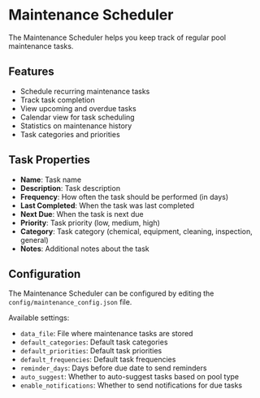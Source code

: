 # Maintenance Scheduler

The Maintenance Scheduler helps you keep track of regular pool maintenance tasks.

## Features

- Schedule recurring maintenance tasks
- Track task completion
- View upcoming and overdue tasks
- Calendar view for task scheduling
- Statistics on maintenance history
- Task categories and priorities

## Task Properties

- **Name**: Task name
- **Description**: Task description
- **Frequency**: How often the task should be performed (in days)
- **Last Completed**: When the task was last completed
- **Next Due**: When the task is next due
- **Priority**: Task priority (low, medium, high)
- **Category**: Task category (chemical, equipment, cleaning, inspection, general)
- **Notes**: Additional notes about the task

## Configuration

The Maintenance Scheduler can be configured by editing the `config/maintenance_config.json` file.

Available settings:
- `data_file`: File where maintenance tasks are stored
- `default_categories`: Default task categories
- `default_priorities`: Default task priorities
- `default_frequencies`: Default task frequencies
- `reminder_days`: Days before due date to send reminders
- `auto_suggest`: Whether to auto-suggest tasks based on pool type
- `enable_notifications`: Whether to send notifications for due tasks
